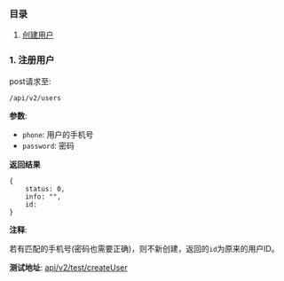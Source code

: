 ### 目录

1.  [创建用户](#createUser)

<h3 id="createUser">1. 注册用户</h3>

post请求至:

<pre><code>/api/v2/users</code></pre>

**参数**:

*   `phone`: 用户的手机号
*   `password`: 密码

**返回结果**

<pre><code>{
    status: 0,
    info: "",
    id:
}</code></pre>

**注释**:

若有匹配的手机号(密码也需要正确)，则不新创建，返回的`id`为原来的用户ID。

**测试地址**: [api/v2/test/createUser](/api/v2/test/createUser)
